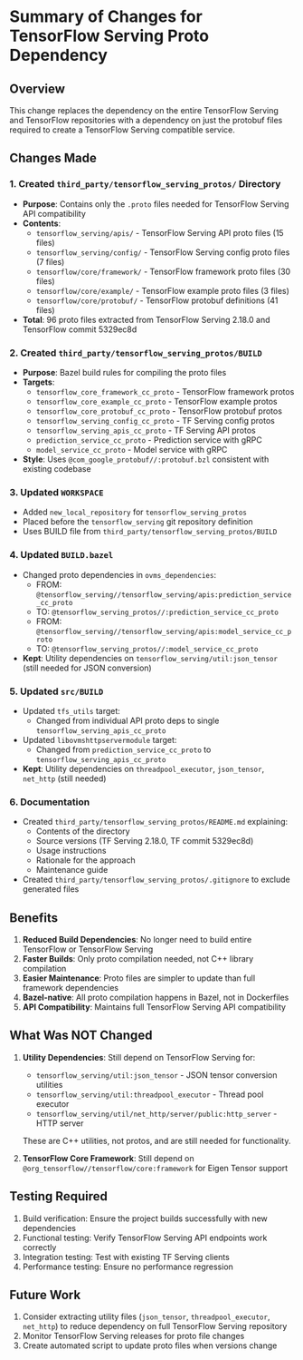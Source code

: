 # Summary of Changes for TensorFlow Serving Proto Dependency

## Overview
This change replaces the dependency on the entire TensorFlow Serving and TensorFlow repositories with a dependency on just the protobuf files required to create a TensorFlow Serving compatible service.

## Changes Made

### 1. Created `third_party/tensorflow_serving_protos/` Directory
- **Purpose**: Contains only the `.proto` files needed for TensorFlow Serving API compatibility
- **Contents**:
  - `tensorflow_serving/apis/` - TensorFlow Serving API proto files (15 files)
  - `tensorflow_serving/config/` - TensorFlow Serving config proto files (7 files)
  - `tensorflow/core/framework/` - TensorFlow framework proto files (30 files)
  - `tensorflow/core/example/` - TensorFlow example proto files (3 files)
  - `tensorflow/core/protobuf/` - TensorFlow protobuf definitions (41 files)
- **Total**: 96 proto files extracted from TensorFlow Serving 2.18.0 and TensorFlow commit 5329ec8d

### 2. Created `third_party/tensorflow_serving_protos/BUILD`
- **Purpose**: Bazel build rules for compiling the proto files
- **Targets**:
  - `tensorflow_core_framework_cc_proto` - TensorFlow framework protos
  - `tensorflow_core_example_cc_proto` - TensorFlow example protos
  - `tensorflow_core_protobuf_cc_proto` - TensorFlow protobuf protos
  - `tensorflow_serving_config_cc_proto` - TF Serving config protos
  - `tensorflow_serving_apis_cc_proto` - TF Serving API protos
  - `prediction_service_cc_proto` - Prediction service with gRPC
  - `model_service_cc_proto` - Model service with gRPC
- **Style**: Uses `@com_google_protobuf//:protobuf.bzl` consistent with existing codebase

### 3. Updated `WORKSPACE`
- Added `new_local_repository` for `tensorflow_serving_protos`
- Placed before the `tensorflow_serving` git repository definition
- Uses BUILD file from `third_party/tensorflow_serving_protos/BUILD`

### 4. Updated `BUILD.bazel`
- Changed proto dependencies in `ovms_dependencies`:
  - FROM: `@tensorflow_serving//tensorflow_serving/apis:prediction_service_cc_proto`
  - TO: `@tensorflow_serving_protos//:prediction_service_cc_proto`
  - FROM: `@tensorflow_serving//tensorflow_serving/apis:model_service_cc_proto`
  - TO: `@tensorflow_serving_protos//:model_service_cc_proto`
- **Kept**: Utility dependencies on `tensorflow_serving/util:json_tensor` (still needed for JSON conversion)

### 5. Updated `src/BUILD`
- Updated `tfs_utils` target:
  - Changed from individual API proto deps to single `tensorflow_serving_apis_cc_proto`
- Updated `libovmshttpservermodule` target:
  - Changed from `prediction_service_cc_proto` to `tensorflow_serving_apis_cc_proto`
- **Kept**: Utility dependencies on `threadpool_executor`, `json_tensor`, `net_http` (still needed)

### 6. Documentation
- Created `third_party/tensorflow_serving_protos/README.md` explaining:
  - Contents of the directory
  - Source versions (TF Serving 2.18.0, TF commit 5329ec8d)
  - Usage instructions
  - Rationale for the approach
  - Maintenance guide
- Created `third_party/tensorflow_serving_protos/.gitignore` to exclude generated files

## Benefits

1. **Reduced Build Dependencies**: No longer need to build entire TensorFlow or TensorFlow Serving
2. **Faster Builds**: Only proto compilation needed, not C++ library compilation
3. **Easier Maintenance**: Proto files are simpler to update than full framework dependencies
4. **Bazel-native**: All proto compilation happens in Bazel, not in Dockerfiles
5. **API Compatibility**: Maintains full TensorFlow Serving API compatibility

## What Was NOT Changed

1. **Utility Dependencies**: Still depend on TensorFlow Serving for:
   - `tensorflow_serving/util:json_tensor` - JSON tensor conversion utilities
   - `tensorflow_serving/util:threadpool_executor` - Thread pool executor
   - `tensorflow_serving/util/net_http/server/public:http_server` - HTTP server
   
   These are C++ utilities, not protos, and are still needed for functionality.

2. **TensorFlow Core Framework**: Still depend on `@org_tensorflow//tensorflow/core:framework` for Eigen Tensor support

## Testing Required

1. Build verification: Ensure the project builds successfully with new dependencies
2. Functional testing: Verify TensorFlow Serving API endpoints work correctly
3. Integration testing: Test with existing TF Serving clients
4. Performance testing: Ensure no performance regression

## Future Work

1. Consider extracting utility files (`json_tensor`, `threadpool_executor`, `net_http`) to reduce dependency on full TensorFlow Serving repository
2. Monitor TensorFlow Serving releases for proto file changes
3. Create automated script to update proto files when versions change
